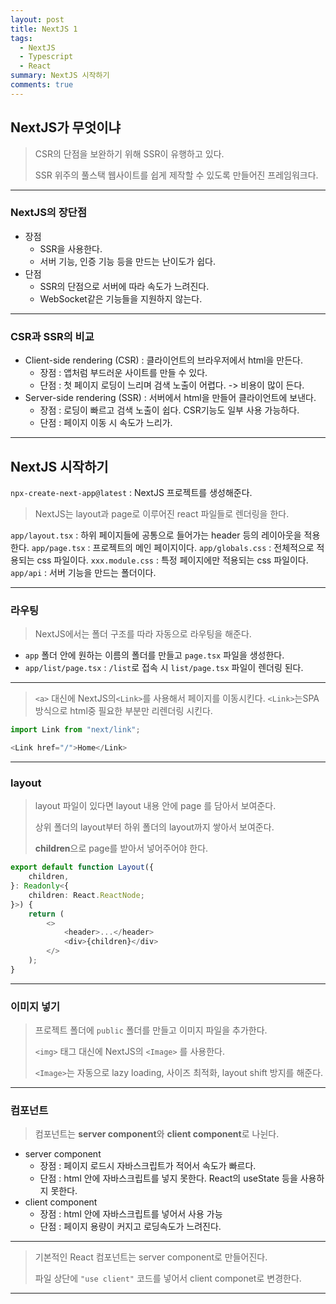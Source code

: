 ```yaml
---
layout: post
title: NextJS 1
tags:
  - NextJS
  - Typescript
  - React
summary: NextJS 시작하기
comments: true
---
```


## NextJS가 무엇이냐

> CSR의 단점을 보완하기 위해  SSR이 유행하고 있다.
> 
> SSR 위주의 풀스택 웹사이트를 쉽게 제작할 수 있도록 만들어진 프레임워크다.

---

### NextJS의 장단점
- 장점
	- SSR을 사용한다.
	- 서버 기능, 인증 기능 등을 만드는 난이도가 쉽다.
- 단점
	- SSR의 단점으로 서버에 따라 속도가 느려진다.
	- WebSocket같은 기능들을 지원하지 않는다.

---

### CSR과 SSR의 비교

- Client-side rendering (CSR) : 클라이언트의 브라우저에서 html을 만든다.
	- 장점 : 앱처럼 부드러운 사이트를 만들 수 있다.
	- 단점 : 첫 페이지 로딩이 느리며 검색 노출이 어렵다. -> 비용이 많이 든다.
- Server-side rendering (SSR) : 서버에서 html을 만들어 클라이언트에 보낸다.
	- 장점 : 로딩이 빠르고 검색 노출이 쉽다. CSR기능도 일부 사용 가능하다.
	- 단점 : 페이지 이동 시 속도가 느리가.

---

## NextJS 시작하기

`npx-create-next-app@latest` : NextJS 프로젝트를 생성해준다.

> NextJS는 layout과 page로 이루어진 react 파일들로 렌더링을 한다.

`app/layout.tsx` : 하위 페이지들에 공통으로 들어가는 header 등의 레이아웃을 적용한다.
`app/page.tsx` : 프로젝트의 메인 페이지이다.
`app/globals.css` : 전체적으로 적용되는 css 파일이다.
`xxx.module.css` : 특정 페이지에만 적용되는 css 파일이다.
`app/api` : 서버 기능을 만드는 폴더이다.

---

### 라우팅

> NextJS에서는 폴더 구조를 따라 자동으로 라우팅을 해준다.

- `app` 폴더 안에 원하는 이름의 폴더를 만들고 `page.tsx` 파일을 생성한다.
- `app/list/page.tsx` : `/list`로 접속 시 `list/page.tsx` 파일이 렌더링 된다.

---

> `<a>` 대신에 NextJS의`<Link>`를 사용해서 페이지를 이동시킨다.
> `<Link>`는SPA 방식으로 html중 필요한 부분만 리렌더링 시킨다.

``` typescript
import Link from "next/link";

<Link href="/">Home</Link>
```

---

### layout

> layout 파일이 있다면 layout 내용 안에 page 를 담아서 보여준다.
> 
> 상위 폴더의 layout부터 하위 폴더의 layout까지 쌓아서 보여준다.
> 
> **children**으로 page를 받아서 넣어주어야 한다.

``` typescript
export default function Layout({
	children,
}: Readonly<{
	children: React.ReactNode;
}>) {
	return (
		<>
			<header>...</header>
			<div>{children}</div>
		</>
	);
}
```

---

### 이미지 넣기

> 프로젝트 폴더에 `public` 폴더를 만들고 이미지 파일을 추가한다.
> 
> `<img>` 태그 대신에 NextJS의 `<Image>` 를 사용한다.
> 
> `<Image>`는 자동으로 lazy loading, 사이즈 최적화, layout shift 방지를 해준다.

---

### 컴포넌트

> 컴포넌트는 **server component**와 **client component**로 나뉜다.

- server component
	- 장점 : 페이지 로드시 자바스크립트가 적어서 속도가 빠르다.
	- 단점 : html 안에 자바스크립트를 넣지 못한다. React의 useState 등을 사용하지 못한다.
- client component
	- 장점 : html 안에 자바스크립트를 넣어서 사용 가능
	- 단점 : 페이지 용량이 커지고 로딩속도가 느려진다.

--- 

> 기본적인 React 컴포넌트는 server component로 만들어진다.
> 
> 파일 상단에 `"use client"` 코드를 넣어서 client componet로 변경한다.

---